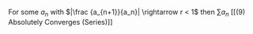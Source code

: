 For some $a_n$ with $|\frac {a_{n+1}}{a_n}| \rightarrow r < 1$ then $\sum a_n$ [[(9) Absolutely Converges (Series)]] 